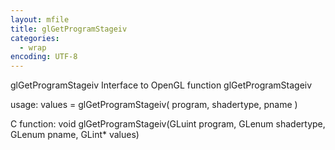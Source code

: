 ```yaml
---
layout: mfile
title: glGetProgramStageiv
categories:
  - wrap
encoding: UTF-8
---
```


glGetProgramStageiv  Interface to OpenGL function glGetProgramStageiv

usage:  values = glGetProgramStageiv( program, shadertype, pname )

C function:  void glGetProgramStageiv(GLuint program, GLenum shadertype, GLenum pname, GLint\* values)